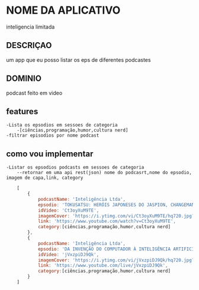 # NOME DA APLICATIVO
inteligencia limitada

## DESCRIÇAO
um app que eu posso listar os eps de diferentes podcastes 

## DOMINIO
podcast feito em video

## features
    -Lista os epsodios em sessoes de categoria
        -[ciências,programação,humor,cultura nerd]
    -filtrar episodios por nome podcast

## como vou implementar
    -Listar os epsodios podcasts em sessoes de categoria 
        --retornar em uma api rest(json) nome do podcasrt,nome do epsodio, imagem de capa,link, category
```js
    [
        {
            podcastName: 'Inteligência Ltda',
            epsodio: 'TOKUSATSU: HERÓIS JAPONESES DO JASPION, CHANGEMAN E JIRAYA - Inteligência Ltda. Podcast #1067',
            idVideo: 'Ct3oyXuM9TE',
            imagemCover: 'https://i.ytimg.com/vi/Ct3oyXuM9TE/hq720.jpg?sqp=-oaymwEnCNAFEJQDSFryq4qpAxkIARUAAIhCGAHYAQHiAQoIGBACGAY4AUAB&rs=AOn4CLA3C2b6ktV5FoDgZFi27KQX5_gXiw',
            link: 'https://www.youtube.com/watch?v=Ct3oyXuM9TE',
            category:[ciências,programação,humor,cultura nerd]   
        },
        {
            podcastName: 'Inteligência Ltda',
            epsodio: 'DA INVENÇÃO DO COMPUTADOR À INTELIGÊNCIA ARTIFICIAL - FÁBIO AKITA - Inteligência Ltda. Podcast #1228',
            idVideo: 'jVxzpiDJ9Qk',
            imagemCover: 'https://i.ytimg.com/vi/jVxzpiDJ9Qk/hq720.jpg?sqp=-oaymwEnCNAFEJQDSFryq4qpAxkIARUAAIhCGAHYAQHiAQoIGBACGAY4AUAB&rs=AOn4CLBbscebUoeAggbCiB1K8dkJquQFYA',
            link: 'https://www.youtube.com/live/jVxzpiDJ9Qk',
            category:[ciências,programação,humor,cultura nerd]   
        }
    ]
```